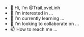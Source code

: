 - 👋 Hi, I’m @TraiLoveLinh
- 👀 I’m interested in ...
- 🌱 I’m currently learning ...
- 💞️ I’m looking to collaborate on ...
- 📫 How to reach me ...

<!---
TraiLoveLinh/TraiLoveLinh is a ✨ special ✨ repository because its `README.md` (this file) appears on your GitHub profile.
You can click the Preview link to take a look at your changes.
--->
